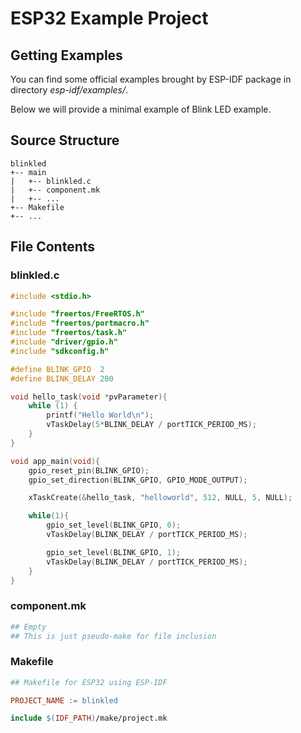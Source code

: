 # ESP32 Example Project

## Getting Examples

You can find some official examples brought by ESP-IDF package in directory *esp-idf/examples/*.

Below we will provide a minimal example of Blink LED example. 

## Source Structure

```
blinkled
+-- main
|   +-- blinkled.c
|   +-- component.mk
|   +-- ...
+-- Makefile
+-- ...
```

## File Contents

### blinkled.c

```c
#include <stdio.h>

#include "freertos/FreeRTOS.h"
#include "freertos/portmacro.h"
#include "freertos/task.h"
#include "driver/gpio.h"
#include "sdkconfig.h"

#define BLINK_GPIO  2
#define BLINK_DELAY 200

void hello_task(void *pvParameter){
    while (1) {
        printf("Hello World\n");
        vTaskDelay(5*BLINK_DELAY / portTICK_PERIOD_MS);
    }
}

void app_main(void){
    gpio_reset_pin(BLINK_GPIO);
    gpio_set_direction(BLINK_GPIO, GPIO_MODE_OUTPUT);

    xTaskCreate(&hello_task, "helloworld", 512, NULL, 5, NULL);

    while(1){
        gpio_set_level(BLINK_GPIO, 0);
        vTaskDelay(BLINK_DELAY / portTICK_PERIOD_MS);

        gpio_set_level(BLINK_GPIO, 1);
        vTaskDelay(BLINK_DELAY / portTICK_PERIOD_MS);
    }
}
```

### component.mk

```makefile
## Empty
## This is just pseudo-make for file inclusion
```

### Makefile

```makefile
## Makefile for ESP32 using ESP-IDF

PROJECT_NAME := blinkled

include $(IDF_PATH)/make/project.mk
```


